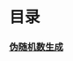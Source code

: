 # 目录
### [伪随机数生成](https://github.com/JazzZhao/jazznote/blob/master/%E8%AF%BB%E4%B9%A6%E7%AC%94%E8%AE%B0%E4%B9%8B%E2%80%9C%E5%88%A9%E7%94%A8Python%E8%BF%9B%E8%A1%8C%E6%95%B0%E6%8D%AE%E5%88%86%E6%9E%90%E2%80%9D/%E4%BC%AA%E9%9A%8F%E6%9C%BA%E6%95%B0%E7%94%9F%E6%88%90.ipynb)

